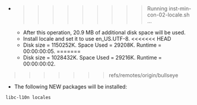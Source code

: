 * >>>>>>>>> Running inst-min-con-02-locale.sh ...
  * After this operation, 20.9 MB of additional disk space will be used.
  * Install locale and set it to use en_US.UTF-8.
<<<<<<< HEAD
  * Disk size = 1150252K. Space Used = 29208K. Runtime = 00:00:00:05.
=======
  * Disk size = 1028432K. Space Used = 29216K. Runtime = 00:00:00:02.
>>>>>>> refs/remotes/origin/bullseye
  * The following NEW packages will be installed:
  ```bash
libc-l10n locales
  ```
